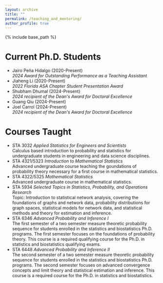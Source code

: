 ```yaml
--- 
layout: archive
title: ""
permalink: /teaching_and_mentoring/
author_profile: true
---
```


{% include base_path %}


Current Ph.D. Students
=======
<ul>
<li>
Jairo Pe&#241;a Hidalgo (2020-Present)<br>
<i>2024 Award for Outstanding Performance as a Teaching Assistant</i>
</li>
<li>
Jiaheng Li (2020-Present)<br>
<i>2022 Florida ASA Chapter Student Presentation Award</i>
</li>
<li>
Shubham Dhumal (2024-Present)<br> 
<i>2024 recipient of the Dean's Award for Doctoral Excellence</i>
</li>
<li>
Guang Qiu (2024-Present)
</li>
<li>
Joel Carrol (2024-Present)<br>
<i>2024 recipient of the Dean's Award for Doctoral Excellence</i>
</li>
</ul>



Courses Taught
========
<ul>
<li>
STA 3032 <i>Applied Statistics for Engineers and Scientists</i><br>
Calculus based introduction to probability and statistics for undergraduate students in engineering and data science disciplines.  
</li>
<li>
STA 4321/5323 <i>Introduction to Mathematical Statistics</i><br>
Advanced undergraduate course teaching the goundations of probability theory necessary for a first course in mathematical statistics. 
</li>
<li>
STA 4322/5325 <i>Mathematical Statistics</i><br>
Advanced undergraduate course in mathematical statistics.
</li>
<li>
STA 5934 <i>Selected Topics in Statistics, Probability, and Operations Research</i><br>
Topic: Introduction to statistical network analysis, covering the foundations
of graphs and network data,
probability distributions for graph spaces,
statistical models for network data,
and statistical methods and theory for estimation and inference.  
</li>
<li>
STA 6346 <i>Advanced Probability and Inference I</i><br>
The first semester of a two semester measure theoretic probability sequence for students enrolled in the statistics and biostatistics Ph.D. programs. The first semester focuses on the foundations of probability theory.  
This course is a required qualifying course for the Ph.D. in statistics and biostatistics qualifying exams.
</li>
<li> 
STA 6448 <i>Advanced Probability and Inference II</i><br>
The second semester of a two semester measure theoretic probability sequence for students enrolled in the statistics and biostatistics Ph.D. programs. 
The second semester focuses on advanced convergence concepts and limit theory
and statistical estimation and inference. 
This course is a required course for the Ph.D. in statistics and biostatistics.
</li>
</ul>


